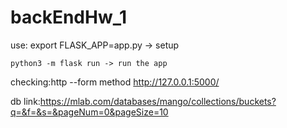 # backEndHw_1


use: export FLASK_APP=app.py -> setup

    python3 -m flask run -> run the app
    
checking:http --form method http://127.0.0.1:5000/

db link:https://mlab.com/databases/mango/collections/buckets?q=&f=&s=&pageNum=0&pageSize=10

